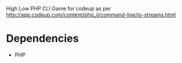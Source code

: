 High Low PHP CLI Game for codeup as per http://app.codeup.com/content/php_ii/command-line/io-streams.html

# Dependencies
* PHP